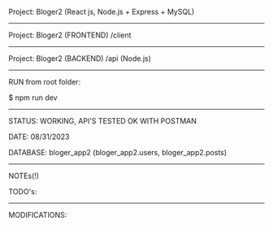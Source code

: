 Project: Bloger2 
(React js, Node.js + Express + MySQL)

-----------------------------------------------------------------------------------------------------

Project: Bloger2  (FRONTEND) /client

-----------------------------------------------------------------------------------------------------
Project: Bloger2  (BACKEND) /api
(Node.js)

-----------------------------------------------------------------------------------------------------
RUN from root folder:

$ npm run dev

-----------------------------------------------------------------------------------------------------

STATUS: WORKING, API'S TESTED OK WITH POSTMAN

DATE: 08/31/2023

DATABASE: bloger_app2 (bloger_app2.users, bloger_app2.posts)

-----------------------------------------------------------------------------------------------------

NOTEs(!)

TODO's:

----------------------------------------------------------------------------------------------------
MODIFICATIONS:

